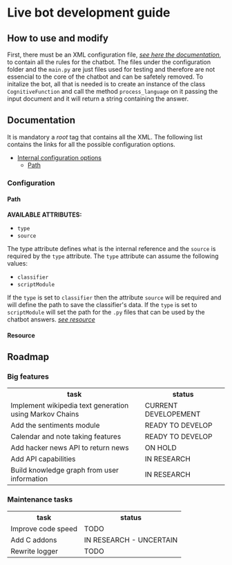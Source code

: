 # Live bot development guide

## How to use and modify
First, there must be an XML configuration file, [*see here the documentation*](#documentation), to contain all the
rules for the chatbot. The files under the configuration folder and the `main.py` are just files used for testing
and therefore are not essencial to the core of the chatbot and can be safetely removed.
To initalize the bot, all that is needed is to create an instance of the class `CognitiveFunction` and call the method
`process_language` on it passing the input document and it will return a string containing the answer.

## Documentation
It is mandatory a *root* tag that contains all the XML. The following list contains the links for all the possible
configuration options.

- [Internal configuration options](#Configuration)
    - [Path](#Path)
    
### Configuration
#### Path
**AVAILABLE ATTRIBUTES:**
- `type`
- `source`

The type attribute defines what is the internal reference and the `source` is required by the `type` attribute.
The `type` attribute can assume the following values:
- `classifier`
- `scriptModule`

If the `type` is set to `classifier` then the attribute `source` will be required and will define the path to save the
classifier's data.
If the `type` is set to `scriptModule` will set the path for the `.py` files that can be used by the chatbot answers.
[*see resource*](#Resource)

#### Resource

## Roadmap
### Big features
<table>
    <tr>
        <th>task</th>                                                       <th>status</th>
    </tr>
    <tr>
        <td>Implement wikipedia text generation using Markov Chains</td>    <td>CURRENT DEVELOPEMENT</td>
    </tr>
    <tr>
        <td>Add the sentiments module</td>                                  <td>READY TO DEVELOP</td>
    </tr>
    <tr>
        <td>Calendar and note taking features</td>                          <td>READY TO DEVELOP</td>
    </tr>
    <tr>
        <td>Add hacker news API to return news</td>                         <td>ON HOLD</td>
    </tr>
    <tr>
        <td>Add API capabilities</td>                                       <td>IN RESEARCH</td>
    </tr>
    <tr>
        <td>Build knowledge graph from user information</td>                <td>IN RESEARCH</td>
    </tr>
</table>

### Maintenance tasks
<table>
    <tr>
        <th>task</th>                                                       <th>status</th>
    </tr>
    <tr>
        <td>Improve code speed</td>                                         <td>TODO</td>
    </tr>
    <tr>
        <td>Add C addons</td>                                               <td>IN RESEARCH - UNCERTAIN</td>
    </tr>
    <tr>
        <td>Rewrite logger</td>                                             <td>TODO</td>
    </tr>
</table>
